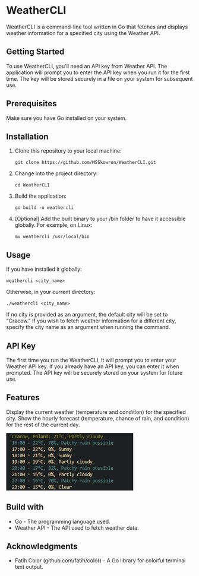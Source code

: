 # WeatherCLI

WeatherCLI is a command-line tool written in Go that fetches and displays weather information for a specified city using the Weather API.

## Getting Started

To use WeatherCLI, you'll need an API key from Weather API. The application will prompt you to enter the API key when you run it for the first time. The key will be stored securely in a file on your system for subsequent use.

## Prerequisites

Make sure you have Go installed on your system.

## Installation

1. Clone this repository to your local machine:

    ```
    git clone https://github.com/MSSkowron/WeatherCLI.git
    ```

2. Change into the project directory:

    ```
    cd WeatherCLI
    ```

3. Build the application:

    ```
    go build -o weathercli
    ```

4. [Optional] Add the built binary to your /bin folder to have it accessible globally.
    For example, on Linux:
    
    ```
    mv weathercli /usr/local/bin
    ```

## Usage

If you have installed it globally:

```
weathercli <city_name>
```

Otherwise, in your current directory:

```
./weathercli <city_name>
```

If no city is provided as an argument, the default city will be set to "Cracow." If you wish to fetch weather information for a different city, specify the city name as an argument when running the command.

## API Key

The first time you run the WeatherCLI, it will prompt you to enter your Weather API key. If you already have an API key, you can enter it when prompted. The API key will be securely stored on your system for future use.

## Features

Display the current weather (temperature and condition) for the specified city.
Show the hourly forecast (temperature, chance of rain, and condition) for the rest of the current day.

![Example output](./screenshots/output.png)

## Build with

- Go - The programming language used.
- Weather API - The API used to fetch weather data.

## Acknowledgments

- Fatih Color (github.com/fatih/color) - A Go library for colorful terminal text output.
